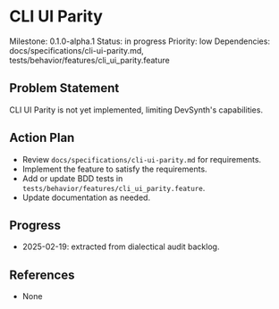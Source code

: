 # CLI UI Parity
Milestone: 0.1.0-alpha.1
Status: in progress
Priority: low
Dependencies: docs/specifications/cli-ui-parity.md, tests/behavior/features/cli_ui_parity.feature

## Problem Statement
CLI UI Parity is not yet implemented, limiting DevSynth's capabilities.


## Action Plan
- Review `docs/specifications/cli-ui-parity.md` for requirements.
- Implement the feature to satisfy the requirements.
- Add or update BDD tests in `tests/behavior/features/cli_ui_parity.feature`.
- Update documentation as needed.

## Progress
- 2025-02-19: extracted from dialectical audit backlog.

## References
- None
